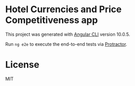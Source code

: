 # Hotel Currencies and Price Competitiveness app

This project was generated with [Angular CLI](https://github.com/angular/angular-cli) version 10.0.5.

Run `ng e2e` to execute the end-to-end tests via [Protractor](http://www.protractortest.org/).

# License

MIT
